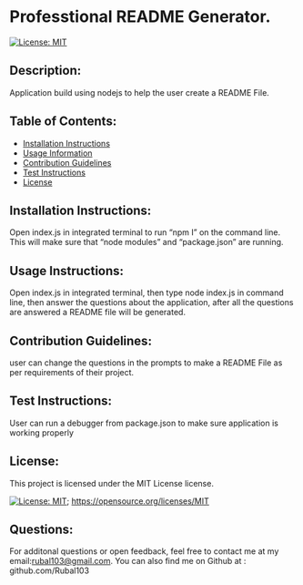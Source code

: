 # Professtional README Generator. 
  
  [![License: MIT](https://img.shields.io/badge/License-MIT-yellow.svg)](https://opensource.org/licenses/MIT)
  
  ## Description:
  Application build using nodejs to help the user create a README File.
  
  ## Table of Contents:
  - [Installation Instructions](#Installation-Instructions)
  - [Usage Information](#Usage-Instructions)
  - [Contribution Guidelines](#Contribution-Guidelines)
  - [Test Instructions](#Test-Instructions)
  - [License](#License)
 

  ## Installation Instructions:
  Open index.js in integrated terminal to run “npm I” on the command line. This will make sure that “node modules” and “package.json” are running. 
  
  ## Usage Instructions:
  Open index.js in integrated terminal, then type node index.js in command line, then answer the questions about the application, after all the questions are answered a README file will be generated. 
  
  ## Contribution Guidelines:
  user can change the questions in the prompts to make a README File as per requirements of their project. 
  
  ## Test Instructions:
  User can run a debugger from package.json to make sure application is working properly
  
  ## License:
  
  This project is licensed under the MIT License license.
  
  [![License: MIT](https://img.shields.io/badge/License-MIT-yellow.svg)](https://opensource.org/licenses/MIT);
  https://opensource.org/licenses/MIT
  

  ## Questions:
  For additonal questions or open feedback, feel free to contact me at my email:rubal103@gmail.com. 
  You can also find me on Github at : github.com/Rubal103
  
  